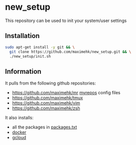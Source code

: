 # new_setup

This repository can be used to init your system/user settings

## Installation

```bash
sudo apt-get install -y git && \
  git clone https://github.com/maximehk/new_setup.git && \
  ./new_setup/init.sh
```

## Information

It pulls from the following github repositories:
  * https://github.com/maximehk/mr [myrepos](https://myrepos.branchable.com/) config files
  * https://github.com/maximehk/tmux
  * https://github.com/maximehk/vim
  * https://github.com/maximehk/zsh

It also installs:
  * all the packages in [packages.txt](https://github.com/maximehk/new_setup/blob/master/packages.txt)
  * [docker](https://www.docker.com/)
  * [gcloud](https://cloud.google.com/sdk/gcloud/)
